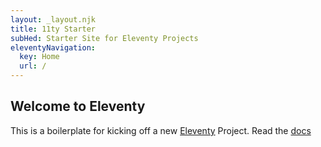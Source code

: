 ```yaml
---
layout: _layout.njk
title: 11ty Starter
subHed: Starter Site for Eleventy Projects
eleventyNavigation:
  key: Home
  url: /
---
```


## Welcome to Eleventy

This is a boilerplate for kicking off a new [Eleventy](https://www.11ty.io/) Project. Read the [docs](https://www.11ty.io/docs/)
